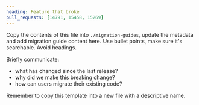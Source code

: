 ```yaml
---
heading: Feature that broke
pull_requests: [14791, 15458, 15269]
---
```


Copy the contents of this file into `./migration-guides`, update the metadata and add migration guide content here. Use bullet points, make sure it's searchable. Avoid headings.

Briefly communicate:

- what has changed since the last release?
- why did we make this breaking change?
- how can users migrate their existing code?

Remember to copy this template into a new file with a descriptive name.
